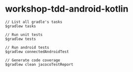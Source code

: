 # workshop-tdd-android-kotlin

```
// List all gradle's tasks
$gradlew tasks

// Run unit tests
$gradlew tests

// Run android tests
$gradlew connectedAndroidTest

// Generate code coverage
$gradlew clean jacocoTestReport
```
